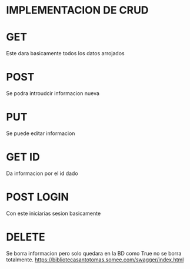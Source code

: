 # IMPLEMENTACION DE CRUD
# GET
Este dara basicamente todos los datos arrojados
# POST
Se podra introudcir informacion nueva
# PUT
Se puede editar informacion
# GET ID
Da informacion por el id dado
# POST LOGIN
Con este iniciarias sesion basicamente
# DELETE
Se borra informacion pero solo quedara en la BD como True no se borra totalmente.
https://bibliotecasantotomas.somee.com/swagger/index.html
